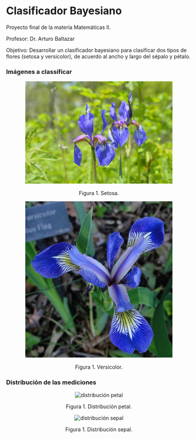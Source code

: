 # Clasificador Bayesiano
Proyecto final de la materia Matemáticas II.

Profesor: Dr. Arturo Baltazar

Objetivo: Desarrollar un clasificador bayesiano para clasificar dos tipos de flores (setosa  y versicolor), de acuerdo al ancho y largo del sépalo y pétalo.

### Imágenes a classificar
<p align="center">
  <img src="setosa.jpg" alt="setosa" width="400">
</p>
<p align="center"> Figura 1. Setosa. </p>

<p align="center">
  <img src="versicolor.jpg" alt="versicolor" width="400">
</p>
<p align="center"> Figura 1. Versicolor. </p>

### Distribución de las mediciones

<p align="center">
  <img src="distribución_petal.png" alt="distribución petal" width="400">
</p>
<p align="center"> Figura 1. Distribución petal. </p>

<p align="center">
  <img src="distribución_sepal.png" alt="distribución sepal" width="400">
</p>
<p align="center"> Figura 1. Distribución sepal. </p>
